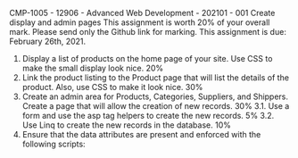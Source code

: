 CMP-1005 - 12906 - Advanced Web Development - 202101 - 001
Create display and admin pages
This assignment is worth 20% of your overall mark. Please send only the Github link for marking.
This assignment is due: February 26th, 2021.
1. Display a list of products on the home page of your site. Use CSS to make the small display look nice. 20%
2. Link the product listing to the Product page that will list the details of the product. Also, use CSS to make it look nice. 30%
3. Create an admin area for Products, Categories, Suppliers, and Shippers. Create a page that will allow the creation of new records. 30%
3.1. Use a form and use the asp tag helpers to create the new records. 5%
3.2. Use Linq to create the new records in the database. 10%
4. Ensure that the data attributes are present and enforced with the following scripts:
<script src="~/lib/jquery-validation/dist/additional-methods.min.js"></script>
<script src="~/lib/jquery-validation/dist/jquery.validate.min.js"></script>
<script src="~/lib/jquery-validation-unobtrusive/jquery.validate.unobtrusive.min.js"></script>
